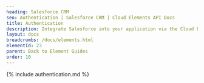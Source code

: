```yaml
---
heading: Salesforce CRM
seo: Authentication | Salesforce CRM | Cloud Elements API Docs
title: Authentication
description: Integrate Salesforce into your application via the Cloud Elements APIs.
layout: docs
breadcrumbs: /docs/elements.html
elementId: 23
parent: Back to Element Guides
order: 10
---
```


{% include authentication.md %}

